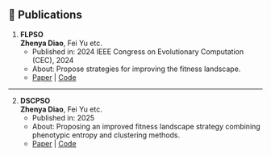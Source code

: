 ## 📄 Publications

1. **FLPSO**  
   **Zhenya Diao**, Fei Yu etc.  
   - Published in: 2024 IEEE Congress on Evolutionary Computation (CEC), 2024  
   - About: Propose strategies for improving the fitness landscape.  
   - [Paper](https://doi.org/10.1109/CEC60901.2024.10611936) | [Code](https://dzhenya-pso.github.io)

---

2. **DSCPSO**  
   **Zhenya Diao**, Fei Yu etc.  
   - Published in: 2025  
   - About: Proposing an improved fitness landscape strategy combining phenotypic entropy and clustering methods.  
   - [Paper](https://doi.org/10.1007/s44196-025-00902-8) | [Code](https://github.com/DSCPSO)
